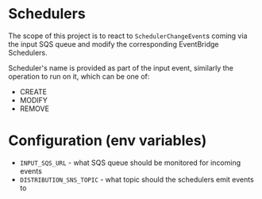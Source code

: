 # Schedulers

The scope of this project is to react to `SchedulerChangeEvent`s coming via the input SQS queue
and modify the corresponding EventBridge Schedulers.

Scheduler's name is provided as part of the input event, similarly the operation to run on it, which can be one of:

- CREATE
- MODIFY
- REMOVE

# Configuration (env variables)

- `INPUT_SQS_URL` - what SQS queue should be monitored for incoming events
- `DISTRIBUTION_SNS_TOPIC` - what topic should the schedulers emit events to
